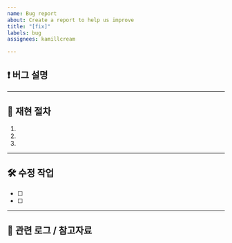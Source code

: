 ```yaml
---
name: Bug report
about: Create a report to help us improve
title: "[fix]"
labels: bug
assignees: kamillcream

---
```


## ❗ 버그 설명
<!-- 어떤 문제가 발생했는지, 어떤 상황에서 재현되는지 구체적으로 작성해주세요. -->

---

## 🔁 재현 절차
<!-- 어떤 상황에서 버그가 발생하는지 단계별로 작성해주세요. -->
1. 
2. 
3. 

---

## 🛠 수정 작업
<!-- 해당 문제를 해결하기 위해 어떤 작업이 필요한지 작성해주세요. -->
- [ ] 
- [ ] 

---

## 📎 관련 로그 / 참고자료
<!-- 에러 로그, 캡처, 관련 이슈 등 -->
